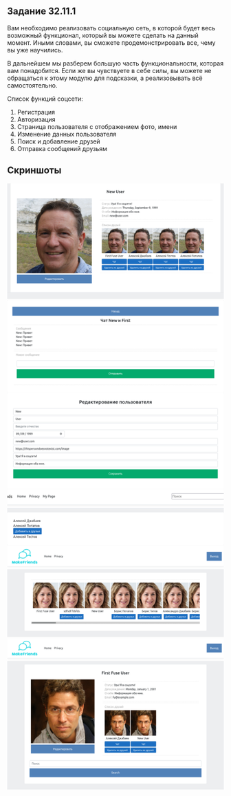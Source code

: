 ## Задание 32.11.1

Вам необходимо реализовать социальную сеть, в которой будет весь возможный функционал, который вы можете сделать на данный момент. Иными словами, вы сможете продемонстрировать все, чему вы уже научились.

В дальнейшем мы разберем большую часть функциональности, которая вам понадобится. Если же вы чувствуете в себе силы, вы можете не обращаться к этому модулю для подсказки, а реализовывать всё самостоятельно.

Список функций соцсети:

1. Регистрация
1. Авторизация
1. Страница пользователя с отображением фото, имени
1. Изменение данных пользователя
1. Поиск и добавление друзей
1. Отправка сообщений друзьям

## Скриншоты

![Screenshot 1](pix/Mod35.1.png)
![Screenshot 2](pix/Mod35.2.png)
![Screenshot 3](pix/Mod35.3.png)
![Screenshot 4](pix/Mod35.4.png)
![Screenshot 5](pix/Mod35.5.png)
![Screenshot 6](pix/Mod35.6.png)
